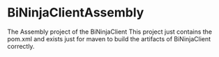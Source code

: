 # BiNinjaClientAssembly
The Assembly project of the BiNinjaClient
This project just contains the pom.xml and exists just for maven to build the artifacts of BiNinjaClient correctly.
